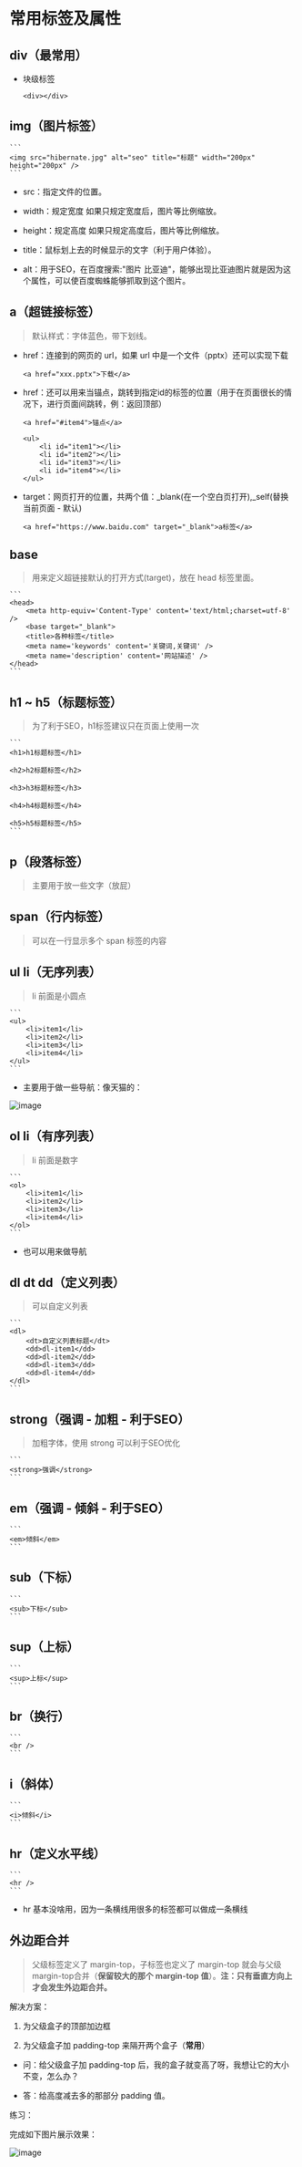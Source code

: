 # 常用标签及属性

## div（最常用）

* 块级标签

	```
	<div></div>
	```

## img（图片标签）

	```
	<img src="hibernate.jpg" alt="seo" title="标题" width="200px" height="200px" />
	```

* src：指定文件的位置。

* width：规定宽度 如果只规定宽度后，图片等比例缩放。

* height：规定高度 如果只规定高度后，图片等比例缩放。

* title：鼠标划上去的时候显示的文字（利于用户体验）。

* alt：用于SEO，在百度搜索:"图片 比亚迪"，能够出现比亚迪图片就是因为这个属性，可以使百度蜘蛛能够抓取到这个图片。

## a（超链接标签）

> 默认样式：字体蓝色，带下划线。

* href：连接到的网页的 url，如果 url 中是一个文件（pptx）还可以实现下载

	```
	<a href="xxx.pptx">下载</a>
	```

* href：还可以用来当锚点，跳转到指定id的标签的位置（用于在页面很长的情况下，进行页面间跳转，例：返回顶部）

	```
	<a href="#item4">锚点</a>

	<ul>
		<li id="item1"></li>
		<li id="item2"></li>
		<li id="item3"></li>
		<li id="item4"></li>
	</ul>
	```

* target：网页打开的位置，共两个值：_blank(在一个空白页打开),_self(替换当前页面 - 默认) 

	```
	<a href="https://www.baidu.com" target="_blank">a标签</a>
	```

## base

> 用来定义超链接默认的打开方式(target)，放在 head 标签里面。

	```
	<head>
		<meta http-equiv='Content-Type' content='text/html;charset=utf-8' />
		<base target="_blank">
		<title>各种标签</title>
		<meta name='keywords' content='关键词,关键词' />
		<meta name='description' content='网站描述' />
	</head>
	```

## h1 ~ h5（标题标签）

> 为了利于SEO，h1标签建议只在页面上使用一次

	```
	<h1>h1标题标签</h1>

	<h2>h2标题标签</h2>

	<h3>h3标题标签</h3>

	<h4>h4标题标签</h4>

	<h5>h5标题标签</h5>
	```

## p（段落标签）

> 主要用于放一些文字（放屁）

## span（行内标签）

> 可以在一行显示多个 span 标签的内容

## ul li（无序列表）

> li 前面是小圆点

	```
	<ul>
		<li>item1</li>
		<li>item2</li>
		<li>item3</li>
		<li>item4</li>
	</ul>
	```

* 主要用于做一些导航：像天猫的：

![image](https://github.com/MrQuJL/html-quick-start/raw/master/02_常用标签及属性/banner.png)

## ol li（有序列表）

> li 前面是数字

	```
	<ol>
		<li>item1</li>
		<li>item2</li>
		<li>item3</li>
		<li>item4</li>
	</ol>
	```

* 也可以用来做导航

## dl dt dd（定义列表）

> 可以自定义列表

	```
	<dl>
		<dt>自定义列表标题</dt>
		<dd>dl-item1</dd>
		<dd>dl-item2</dd>
		<dd>dl-item3</dd>
		<dd>dl-item4</dd>
	</dl>
	```

## strong（强调 - 加粗 - 利于SEO）

> 加粗字体，使用 strong 可以利于SEO优化

	```
	<strong>强调</strong>
	```

## em（强调 - 倾斜 - 利于SEO）

	```
	<em>倾斜</em>
	```

## sub（下标）

	```
	<sub>下标</sub>
	```

## sup（上标）

	```
	<sup>上标</sup>
	```

## br（换行）

	```
	<br />
	```

## i（斜体）

	```
	<i>倾斜</i>
	```

## hr（定义水平线）

	```
	<hr />
	```

* hr 基本没啥用，因为一条横线用很多的标签都可以做成一条横线

## 外边距合并

> 父级标签定义了 margin-top，子标签也定义了 margin-top 就会与父级 margin-top合并（**保留较大的那个 margin-top 值**）。**注：只有垂直方向上才会发生外边距合并。**

解决方案：

1. 为父级盒子的顶部加边框

2. 为父级盒子加 padding-top 来隔开两个盒子（**常用**）

* 问：给父级盒子加 padding-top 后，我的盒子就变高了呀，我想让它的大小不变，怎么办？

* 答：给高度减去多的那部分 padding 值。

练习：

完成如下图片展示效果：

![image](https://github.com/MrQuJL/html-quick-start/raw/master/02_常用标签及属性/example.png)




